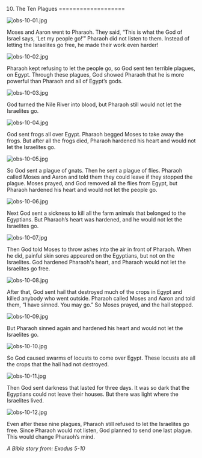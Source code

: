 10. The Ten Plagues
===================

![obs-10-01.jpg](/var/www/vhosts/door43.org/httpdocs/data/gitrepo/media/en/obs/obs-10-01.jpg "obs-10-01.jpg")

Moses and Aaron went to Pharaoh. They said, “This is what the God of
Israel says, ‘Let my people go!’” Pharaoh did not listen to them.
Instead of letting the Israelites go free, he made their work even
harder!

![obs-10-02.jpg](/var/www/vhosts/door43.org/httpdocs/data/gitrepo/media/en/obs/obs-10-02.jpg "obs-10-02.jpg")

Pharaoh kept refusing to let the people go, so God sent ten terrible
plagues, on Egypt. Through these plagues, God showed Pharaoh that he is
more powerful than Pharaoh and all of Egypt’s gods.

![obs-10-03.jpg](/var/www/vhosts/door43.org/httpdocs/data/gitrepo/media/en/obs/obs-10-03.jpg "obs-10-03.jpg")

God turned the Nile River into blood, but Pharaoh still would not let
the Israelites go.

![obs-10-04.jpg](/var/www/vhosts/door43.org/httpdocs/data/gitrepo/media/en/obs/obs-10-04.jpg "obs-10-04.jpg")

God sent frogs all over Egypt. Pharaoh begged Moses to take away the
frogs. But after all the frogs died, Pharaoh hardened his heart and
would not let the Israelites go.

![obs-10-05.jpg](/var/www/vhosts/door43.org/httpdocs/data/gitrepo/media/en/obs/obs-10-05.jpg "obs-10-05.jpg")

So God sent a plague of gnats. Then he sent a plague of flies. Pharaoh
called Moses and Aaron and told them they could leave if they stopped
the plague. Moses prayed, and God removed all the flies from Egypt, but
Pharaoh hardened his heart and would not let the people go.

![obs-10-06.jpg](/var/www/vhosts/door43.org/httpdocs/data/gitrepo/media/en/obs/obs-10-06.jpg "obs-10-06.jpg")

Next God sent a sickness to kill all the farm animals that belonged to
the Egyptians. But Pharaoh’s heart was hardened, and he would not let
the Israelites go.

![obs-10-07.jpg](/var/www/vhosts/door43.org/httpdocs/data/gitrepo/media/en/obs/obs-10-07.jpg "obs-10-07.jpg")

Then God told Moses to throw ashes into the air in front of Pharaoh.
When he did, painful skin sores appeared on the Egyptians, but not on
the Israelites. God hardened Pharaoh's heart, and Pharaoh would not let
the Israelites go free.

![obs-10-08.jpg](/var/www/vhosts/door43.org/httpdocs/data/gitrepo/media/en/obs/obs-10-08.jpg "obs-10-08.jpg")

After that, God sent hail that destroyed much of the crops in Egypt and
killed anybody who went outside. Pharaoh called Moses and Aaron and told
them, “I have sinned. You may go.” So Moses prayed, and the hail
stopped.

![obs-10-09.jpg](/var/www/vhosts/door43.org/httpdocs/data/gitrepo/media/en/obs/obs-10-09.jpg "obs-10-09.jpg")

But Pharaoh sinned again and hardened his heart and would not let the
Israelites go.

![obs-10-10.jpg](/var/www/vhosts/door43.org/httpdocs/data/gitrepo/media/en/obs/obs-10-10.jpg "obs-10-10.jpg")

So God caused swarms of locusts to come over Egypt. These locusts ate
all the crops that the hail had not destroyed.

![obs-10-11.jpg](/var/www/vhosts/door43.org/httpdocs/data/gitrepo/media/en/obs/obs-10-11.jpg "obs-10-11.jpg")

Then God sent darkness that lasted for three days. It was so dark that
the Egyptians could not leave their houses. But there was light where
the Israelites lived.

![obs-10-12.jpg](/var/www/vhosts/door43.org/httpdocs/data/gitrepo/media/en/obs/obs-10-12.jpg "obs-10-12.jpg")

Even after these nine plagues, Pharaoh still refused to let the
Israelites go free. Since Pharaoh would not listen, God planned to send
one last plague. This would change Pharaoh’s mind.

*A Bible story from: Exodus 5-10*
